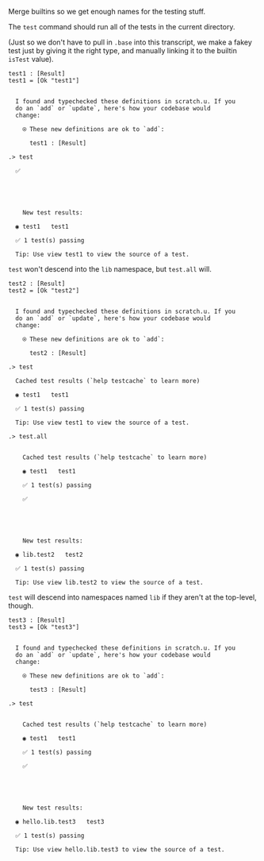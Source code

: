 Merge builtins so we get enough names for the testing stuff.

The `test` command should run all of the tests in the current directory.

(Just so we don't have to pull in `.base` into this transcript, we make a fakey test just by giving it the right type,
and manually linking it to the builtin `isTest` value).

```unison
test1 : [Result]
test1 = [Ok "test1"]
```

```ucm

  I found and typechecked these definitions in scratch.u. If you
  do an `add` or `update`, here's how your codebase would
  change:
  
    ⍟ These new definitions are ok to `add`:
    
      test1 : [Result]

```
```ucm
.> test

  ✅  

  

  

    New test results:
  
  ◉ test1   test1
  
  ✅ 1 test(s) passing
  
  Tip: Use view test1 to view the source of a test.

```
`test` won't descend into the `lib` namespace, but `test.all` will.

```unison
test2 : [Result]
test2 = [Ok "test2"]
```

```ucm

  I found and typechecked these definitions in scratch.u. If you
  do an `add` or `update`, here's how your codebase would
  change:
  
    ⍟ These new definitions are ok to `add`:
    
      test2 : [Result]

```
```ucm
.> test

  Cached test results (`help testcache` to learn more)
  
  ◉ test1   test1
  
  ✅ 1 test(s) passing
  
  Tip: Use view test1 to view the source of a test.

.> test.all

    
    Cached test results (`help testcache` to learn more)
    
    ◉ test1   test1
    
    ✅ 1 test(s) passing
    
    ✅  

  

  

    New test results:
  
  ◉ lib.test2   test2
  
  ✅ 1 test(s) passing
  
  Tip: Use view lib.test2 to view the source of a test.

```
`test` will descend into namespaces named `lib` if they aren't at the top-level, though.

```unison
test3 : [Result]
test3 = [Ok "test3"]
```

```ucm

  I found and typechecked these definitions in scratch.u. If you
  do an `add` or `update`, here's how your codebase would
  change:
  
    ⍟ These new definitions are ok to `add`:
    
      test3 : [Result]

```
```ucm
.> test

    
    Cached test results (`help testcache` to learn more)
    
    ◉ test1   test1
    
    ✅ 1 test(s) passing
    
    ✅  

  

  

    New test results:
  
  ◉ hello.lib.test3   test3
  
  ✅ 1 test(s) passing
  
  Tip: Use view hello.lib.test3 to view the source of a test.

```
